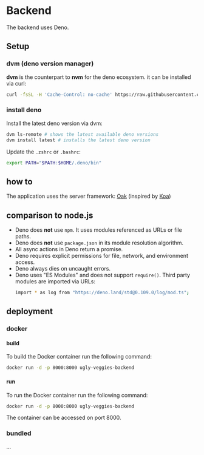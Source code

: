 # Backend

The backend uses Deno.

## Setup

### dvm (deno version manager)

**dvm** is the counterpart to **nvm** for the deno ecosystem. it can be installed via curl:

```bash
curl -fsSL -H 'Cache-Control: no-cache' https://raw.githubusercontent.com/axetroy/dvm/master/install.sh | bash
```

### install deno

Install the latest deno version via dvm:

```bash
dvm ls-remote # shows the latest available deno versions
dvm install latest # installs the latest deno version
```

Update the `.zshrc` or `.bashrc`:

```bash
export PATH="$PATH:$HOME/.deno/bin"
```

## how to

The application uses the server framework: [Oak](https://github.com/oakserver/oak) (inspired by [Koa](https://github.com/koajs/koa/))

## comparison to node.js

- Deno does **not** use `npm`. It uses modules referenced as URLs or file paths.
- Deno does **not** use `package.json` in its module resolution algorithm.
- All async actions in Deno return a promise.
- Deno requires explicit permissions for file, network, and environment access.
- Deno always dies on uncaught errors.
- Deno uses "ES Modules" and does not support `require()`. Third party modules are imported via URLs:
  ```bash
  import * as log from "https://deno.land/std@0.109.0/log/mod.ts";
  ```

## deployment

### docker

#### build

To build the Docker container run the following command: 

```bash
docker run -d -p 8000:8000 ugly-veggies-backend
```

#### run 

To run the Docker container run the following command:

```bash
docker run -d -p 8000:8000 ugly-veggies-backend
```

The container can be accessed on port 8000.

### bundled

...
